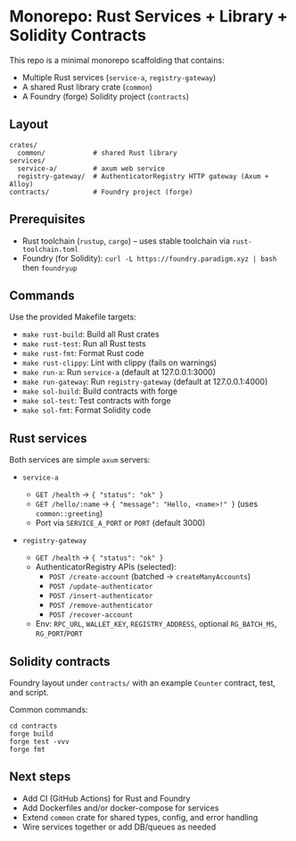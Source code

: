 # Monorepo: Rust Services + Library + Solidity Contracts

This repo is a minimal monorepo scaffolding that contains:

- Multiple Rust services (`service-a`, `registry-gateway`)
- A shared Rust library crate (`common`)
- A Foundry (forge) Solidity project (`contracts`)

## Layout

```
crates/
  common/            # shared Rust library
services/
  service-a/         # axum web service
  registry-gateway/  # AuthenticatorRegistry HTTP gateway (Axum + Alloy)
contracts/           # Foundry project (forge)
```

## Prerequisites

- Rust toolchain (`rustup`, `cargo`) – uses stable toolchain via `rust-toolchain.toml`
- Foundry (for Solidity): `curl -L https://foundry.paradigm.xyz | bash` then `foundryup`

## Commands

Use the provided Makefile targets:

- `make rust-build`: Build all Rust crates
- `make rust-test`: Run all Rust tests
- `make rust-fmt`: Format Rust code
- `make rust-clippy`: Lint with clippy (fails on warnings)
- `make run-a`: Run `service-a` (default at 127.0.0.1:3000)
- `make run-gateway`: Run `registry-gateway` (default at 127.0.0.1:4000)
- `make sol-build`: Build contracts with forge
- `make sol-test`: Test contracts with forge
- `make sol-fmt`: Format Solidity code

## Rust services

Both services are simple `axum` servers:

- `service-a`
  - `GET /health` → `{ "status": "ok" }`
  - `GET /hello/:name` → `{ "message": "Hello, <name>!" }` (uses `common::greeting`)
  - Port via `SERVICE_A_PORT` or `PORT` (default 3000)

- `registry-gateway`
  - `GET /health` → `{ "status": "ok" }`
  - AuthenticatorRegistry APIs (selected):
    - `POST /create-account` (batched → `createManyAccounts`)
    - `POST /update-authenticator`
    - `POST /insert-authenticator`
    - `POST /remove-authenticator`
    - `POST /recover-account`
  - Env: `RPC_URL`, `WALLET_KEY`, `REGISTRY_ADDRESS`, optional `RG_BATCH_MS`, `RG_PORT`/`PORT`

## Solidity contracts

Foundry layout under `contracts/` with an example `Counter` contract, test, and script.

Common commands:

```
cd contracts
forge build
forge test -vvv
forge fmt
```

## Next steps

- Add CI (GitHub Actions) for Rust and Foundry
- Add Dockerfiles and/or docker-compose for services
- Extend `common` crate for shared types, config, and error handling
- Wire services together or add DB/queues as needed
